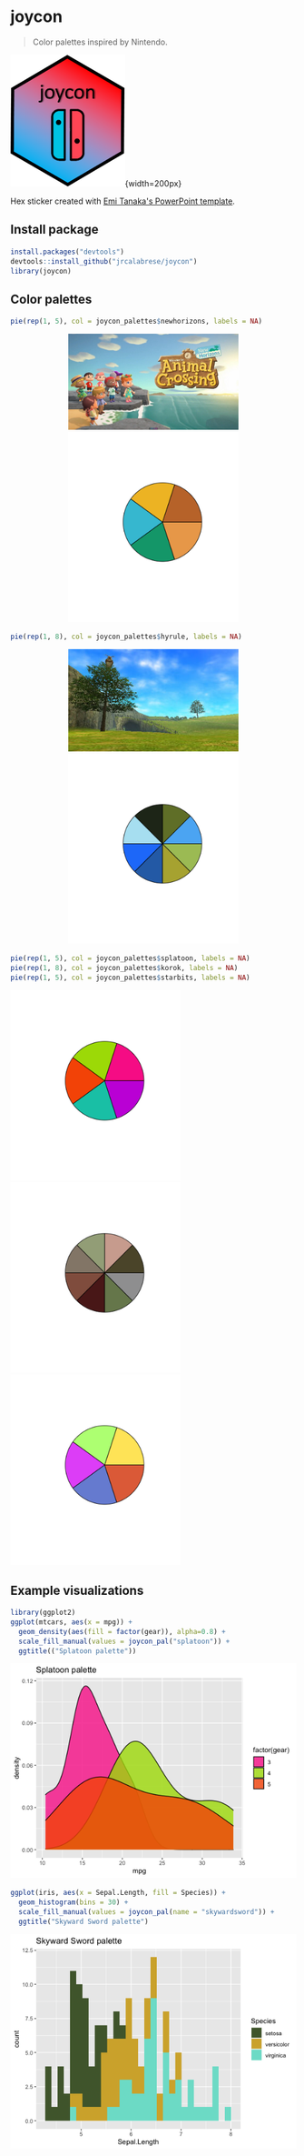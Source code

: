 # joycon

> Color palettes inspired by Nintendo.

![](example_images/joycon_hexsticker.png){width=200px}

Hex sticker created with [Emi Tanaka's PowerPoint template](https://emitanaka.org/posts/hexsticker/). 

## Install package

``` r
install.packages("devtools")
devtools::install_github("jrcalabrese/joycon")
library(joycon)
```

## Color palettes

``` r
pie(rep(1, 5), col = joycon_palettes$newhorizons, labels = NA)
```

<p align="center">
<img src="example_images/newhorizons_actual.png" width="300"> <img src="example_images/newhorizons.png" width="300"> 
</p>

``` r
pie(rep(1, 8), col = joycon_palettes$hyrule, labels = NA)
```

<p align="center">
<img src="example_images/hyrule_actual.png" width="300"> <img src="example_images/hyrule.png" width="300"> 
</p>

``` r
pie(rep(1, 5), col = joycon_palettes$splatoon, labels = NA)
pie(rep(1, 8), col = joycon_palettes$korok, labels = NA)
pie(rep(1, 5), col = joycon_palettes$starbits, labels = NA)
```

<img src="example_images/splatoon.png" width="300"> <img src="example_images/korok.png" width="300"> <img src="example_images/starbits.png" width="300"> 

## Example visualizations

``` r
library(ggplot2)
ggplot(mtcars, aes(x = mpg)) +
  geom_density(aes(fill = factor(gear)), alpha=0.8) +
  scale_fill_manual(values = joycon_pal("splatoon")) +
  ggtitle(("Splatoon palette"))
```

![](example_images/splatoon_viz.png)

``` r 
ggplot(iris, aes(x = Sepal.Length, fill = Species)) + 
  geom_histogram(bins = 30) +
  scale_fill_manual(values = joycon_pal(name = "skywardsword")) +
  ggtitle("Skyward Sword palette")
```

![](example_images/skywardsword_viz.png)
